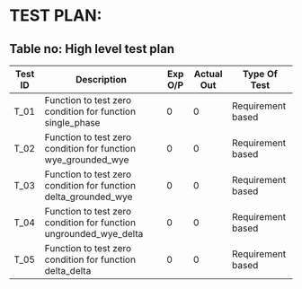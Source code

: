 # TEST PLAN:

## Table no: High level test plan

| **Test ID** | **Description**            | **Exp O/P** | **Actual Out** |**Type Of Test**  |    
|-------------|----------------------------|-------------|----------------|------------------|
|  T_01       |Function to test zero condition for function single_phase|0|0|Requirement based |
|  T_02       |Function to test zero condition for function wye_grounded_wye|0|0|Requirement based|
|  T_03       |Function to test zero condition for function delta_grounded_wye|0|0|Requirement based|
|  T_04       |Function to test zero condition for function ungrounded_wye_delta|0|0|Requirement based|
|  T_05       |Function to test zero condition for function delta_delta|0|0|Requirement based|

